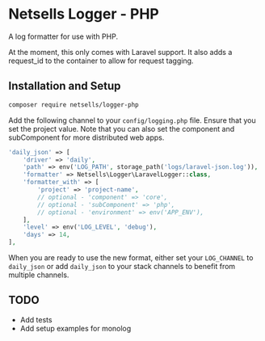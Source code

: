 # Netsells Logger - PHP

A log formatter for use with PHP. 

At the moment, this only comes with Laravel support. It also adds a request_id to the container to allow for request tagging.


## Installation and Setup

```bash
composer require netsells/logger-php
```

Add the following channel to your `config/logging.php` file. Ensure that you set the project value. Note that you can also set the component and subComponent for more distributed web apps.

```php
'daily_json' => [
    'driver' => 'daily',
    'path' => env('LOG_PATH', storage_path('logs/laravel-json.log')),
    'formatter' => Netsells\Logger\LaravelLogger::class,
    'formatter_with' => [
        'project' => 'project-name',
        // optional - 'component' => 'core',
        // optional - 'subComponent' => 'php',
        // optional - 'environment' => env('APP_ENV'),
    ],
    'level' => env('LOG_LEVEL', 'debug'),
    'days' => 14,
],
```

When you are ready to use the new format, either set your `LOG_CHANNEL` to `daily_json` or add `daily_json` to your stack channels to benefit from multiple channels.

## TODO

* Add tests
* Add setup examples for monolog
